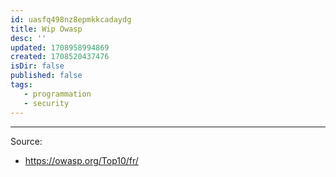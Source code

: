 ```yaml
---
id: uasfq498nz8epmkkcadaydg
title: Wip Owasp
desc: ''
updated: 1708958994869
created: 1708520437476
isDir: false
published: false
tags: 
   - programmation
   - security
---
```



--- 

Source:
- https://owasp.org/Top10/fr/
